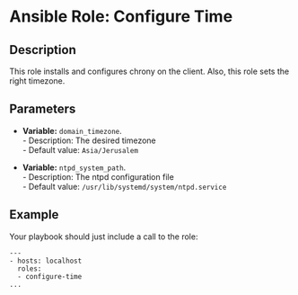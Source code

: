Ansible Role: Configure Time
=================================

Description
-----------
This role installs and configures chrony on the client. Also, this role sets the right timezone.

Parameters
----------

- **Variable:** `domain_timezone`.  
      - Description: The desired timezone  
      - Default value: `Asia/Jerusalem`  

- **Variable:** `ntpd_system_path`.  
      - Description: The ntpd configuration file  
      - Default value: `/usr/lib/systemd/system/ntpd.service`  
      
Example
-------
Your playbook should just include a call to the role:
```
---
- hosts: localhost
  roles:
  - configure-time
...
```
